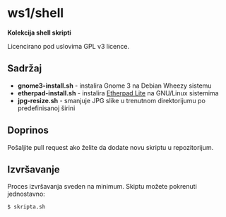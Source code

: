 # ws1/shell

**Kolekcija shell skripti**

Licencirano pod uslovima GPL v3 licence.

## Sadržaj

* **gnome3-install.sh** - instalira Gnome 3 na Debian Wheezy sistemu
* **etherpad-install.sh** - instalira [Etherpad Lite](http://etherpad.org/) na GNU/Linux sistemima
* **jpg-resize.sh** - smanjuje JPG slike u trenutnom direktorijumu po predefinisanoj širini

## Doprinos

Pošaljite pull request ako želite da dodate novu skriptu u repozitorijum.

## Izvršavanje

Proces izvršavanja sveden na minimum. Skiptu možete pokrenuti jednostavno:

```bash
$ skripta.sh
```
